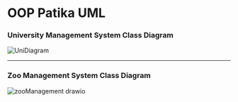 # OOP Patika UML

### University Management System Class Diagram
![UniDiagram](https://github.com/MuammerAydemir/OOP_Patika/assets/91261556/7fdab0d6-2829-482e-b46d-e4a8baac2a32)

<hr>

### Zoo Management System Class Diagram
![zooManagement drawio](https://github.com/MuammerAydemir/OOP_Patika/assets/91261556/6918f22c-85ae-4613-9f8e-d344f3044fc9)
